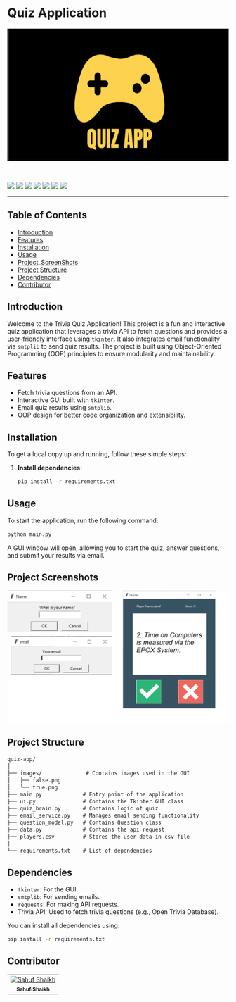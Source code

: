 # Quiz Application

<p align="center"><img src="https://github.com/sahuf2003/QUIZ-GUI-/blob/main/images/quizlol.png" alt="gif" height="300px" width="550px" ok"/><br></p>
<br>



![](https://img.shields.io/badge/Programming_Language-Python-blue.svg)
![](https://img.shields.io/badge/Main_Tool_Used-Tkinter-orange.svg)
![](https://img.shields.io/badge/Support_Tool_Used-smtplib,requests-orange.svg)
![](https://img.shields.io/badge/Python_Version-3.12-blue.svg)
![](https://img.shields.io/badge/Application-Quiz-brown.svg)
![](https://img.shields.io/badge/APi_used-Trivia-red.svg)
![](https://img.shields.io/badge/Status-Complete-green.svg)


---

## Table of Contents
- [Introduction](#introduction)
- [Features](#features)
- [Installation](#installation)
- [Usage](#usage)
- [Project_ScreenShots](#Project-ScreesShots)
- [Project Structure](#project-structure)
- [Dependencies](#dependencies)
- [Contributor](#contributor)

## Introduction
Welcome to the Trivia Quiz Application! This project is a fun and interactive quiz application that leverages a trivia API to fetch questions and provides a user-friendly interface using `tkinter`. It also integrates email functionality via `smtplib` to send quiz results. The project is built using Object-Oriented Programming (OOP) principles to ensure modularity and maintainability.

## Features
- Fetch trivia questions from an API.
- Interactive GUI built with `tkinter`.
- Email quiz results using `smtplib`.
- OOP design for better code organization and extensibility.

## Installation
To get a local copy up and running, follow these simple steps:

1. **Install dependencies:**
   ```sh
   pip install -r requirements.txt
   ```

## Usage
To start the application, run the following command:
```sh
python main.py
```
A GUI window will open, allowing you to start the quiz, answer questions, and submit your results via email.

## Project Screenshots
<p align="center"><img src="https://github.com/sahuf2003/QUIZ-GUI-/blob/main/images/quiz.png" alt="gif" height="300px" width="550px" ok"/><br></p>

## Project Structure
```
quiz-app/
│
├── images/              # Contains images used in the GUI
│   ├── false.png
│   └── true.png
├── main.py             # Entry point of the application
├── ui.py               # Contains the Tkinter GUI class
├── quiz_brain.py       # Contains logic of quiz
├── email_service.py    # Manages email sending functionality
├── question_model.py   # Contains Question class 
├── data.py             # Contains the api request
├── players.csv         # Stores the user data in csv file
│
└── requirements.txt    # List of dependencies
```

## Dependencies
- `tkinter`: For the GUI.
- `smtplib`: For sending emails.
- `requests`: For making API requests.
- Trivia API: Used to fetch trivia questions (e.g., Open Trivia Database).

You can install all dependencies using:
```sh
pip install -r requirements.txt
```

## Contributor

<table>
  <tr>
    <td align="center">
    <a href="https://github.com/sahuf2003" target="_black">
    <img src="https://github.com/sahuf2003.png" width="150px;" alt="Sahuf Shaikh"/>
    <br />
    <sub><b>Sahuf Shaikh</b></sub></a>
    </td>
    
    
  </tr>
 </table>
